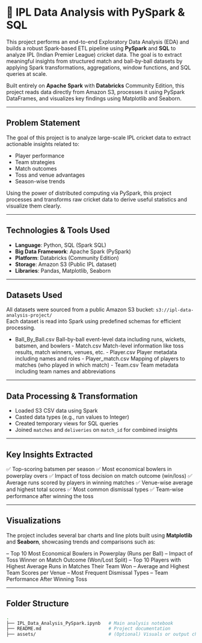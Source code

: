 
# 🏏 IPL Data Analysis with PySpark & SQL

This project performs an end-to-end Exploratory Data Analysis (EDA) and builds a robust Spark-based ETL pipeline using **PySpark** and **SQL** to analyze IPL (Indian Premier League) cricket data. The goal is to extract meaningful insights from structured match and ball-by-ball datasets by applying Spark transformations, aggregations, window functions, and SQL queries at scale.

Built entirely on **Apache** **Spark** with **Databricks** Community Edition, this project reads data directly from Amazon S3, processes it using PySpark DataFrames, and visualizes key findings using Matplotlib and Seaborn.

---

##  Problem Statement

The goal of this project is to analyze large-scale IPL cricket data to extract actionable insights related to:

- Player performance
- Team strategies
- Match outcomes
- Toss and venue advantages
- Season-wise trends

Using the power of distributed computing via PySpark, this project processes and transforms raw cricket data to derive useful statistics and visualize them clearly.

---

##  Technologies & Tools Used

- **Language**: Python, SQL (Spark SQL)
- **Big Data Framework**: Apache Spark (PySpark)
- **Platform**: Databricks (Community Edition)
- **Storage**: Amazon S3 (Public IPL dataset)
- **Libraries**: Pandas, Matplotlib, Seaborn

---

## Datasets Used

All datasets were sourced from a public Amazon S3 bucket: `s3://ipl-data-analysis-project/`  
Each dataset is read into Spark using predefined schemas for efficient processing.

- Ball_By_Ball.csv   Ball-by-ball event-level data including runs, wickets, batsmen, and bowlers - Match.csv          Match-level information like toss results, match winners, venues, etc.     - Player.csv         Player metadata including names and roles                                  - Player_match.csv   Mapping of players to matches (who played in which match)                  - Team.csv           Team metadata including team names and abbreviations                      

---

##  Data Processing & Transformation

- Loaded S3 CSV data using Spark
- Casted data types (e.g., run values to Integer)
- Created temporary views for SQL queries
- Joined `matches` and `deliveries` on `match_id` for combined insights

---

##  Key Insights Extracted

✅ Top-scoring batsmen per season
✅ Most economical bowlers in powerplay overs
✅ Impact of toss decision on match outcome (win/loss)
✅ Average runs scored by players in winning matches
✅ Venue-wise average and highest total scores
✅ Most common dismissal types
✅ Team-wise performance after winning the toss

---

##  Visualizations

The project includes several bar charts and line plots built using **Matplotlib** and **Seaborn**, showcasing trends and comparisons such as:

– Top 10 Most Economical Bowlers in Powerplay (Runs per Ball)
– Impact of Toss Winner on Match Outcome (Won/Lost Split)
– Top 10 Players with Highest Average Runs in Matches Their Team Won
– Average and Highest Team Scores per Venue
– Most Frequent Dismissal Types
– Team Performance After Winning Toss

---

##  Folder Structure

```bash
.
├── IPL_Data_Analysis_PySpark.ipynb   # Main analysis notebook
├── README.md                         # Project documentation
├── assets/                           # (Optional) Visuals or output charts
```

